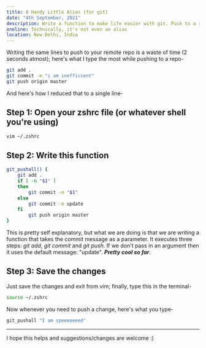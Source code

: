 ```yaml
---
title: A Handy Little Alias (for git)
date: "4th September, 2021"
description: Write a function to make life easier with git. Push to a remote repository in one step!
oneline: Technically, it's not even an alias
location: New Delhi, India
---
```


Writing the same lines to push to your remote repo is a waste of time (2 seconds atmost); here's what I type the most while pushing to a repo-

```zsh
git add .
git commit -m "i am inefficient"
git push origin master
```

And here's how I reduced that to a single line-

## Step 1: Open your zshrc file (or whatever shell you're using)

```zsh
vim ~/.zshrc
```

## Step 2: Write this function

```zsh
git_pushall() {                                                             
    git add .                                                               
    if [ -n "$1" ]                           
    then                                                                    
        git commit -m "$1"                                                 
    else                                                                    
        git commit -m update                                               
    fi                                                                      
        git push origin master                                                  
}   
```

This is pretty self explanatory, but what we are doing is that we are writing a function that takes the commit message as a parameter. It executes three steps: *git add*, *git commit* and *git push*. If we don't pass in an argument then it uses the default message: "update". ***Pretty cool so far***.

## Step 3: Save the changes

Just save the changes and exit from vim; finally, type this in the terminal-

```zsh
source ~/.zshrc
```

Now whenever you need to push a change, here's what you type-

```zsh
git_pushall "I am speeeeeeed"
```

***

I hope this helps and suggestions/changes are welcome :)
